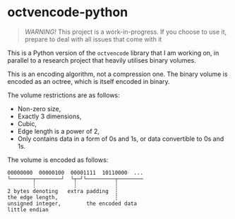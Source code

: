 # octvencode-python
> *WARNING!* This project is a work-in-progress. If you choose to use it, prepare to deal with all issues that come with it

This is a Python version of the `octvencode` library that I am working on, in parallel to a research project that heavily utilises binary volumes.

This is an encoding algorithm, not a compression one. The binary volume is encoded as an octree, which is itself encoded in binary.

The volume restrictions are as follows:
* Non-zero size,
* Exactly 3 dimensions,
* Cubic,
* Edge length is a power of 2,
* Only contains data in a form of 0s and 1s, or data convertible to 0s and 1s.

The volume is encoded as follows:
```
00000000  00000100  00001111  10110000  ...
└───────┬────────┘  └┬─┘└─────────┬────────
        ┆            ┆            ┆
2 bytes denoting   extra padding  ┆
the edge length,                  ┆
unsigned integer,        the encoded data
little endian
```
